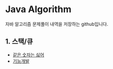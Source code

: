# Java Algorithm
자바 알고리즘 문제풀이 내역을 저장하는 github입니다.

## 1. 스택/큐

- [같은 숫자는 싫어](https://school.programmers.co.kr/learn/courses/30/lessons/12906)
- [기능개발](https://school.programmers.co.kr/learn/courses/30/lessons/42586)
